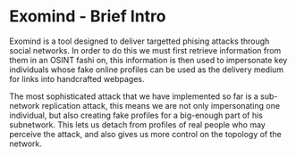# Exomind - Brief Intro

Exomind is a tool designed to deliver targetted phising attacks through social networks. In order to do this we must first retrieve information from them in an OSINT fashi
on, this information is then used to impersonate key individuals whose fake online profiles can be used as the delivery medium for links into handcrafted webpages.


The most sophisticated attack that we have implemented so far is a sub-network replication attack, this means we are not only impersonating one individual, but also creating fake profiles for a big-enough part of his subnetwork. This lets us detach from profiles of real people who may perceive the attack, and also gives us more control on the topology of the network.

